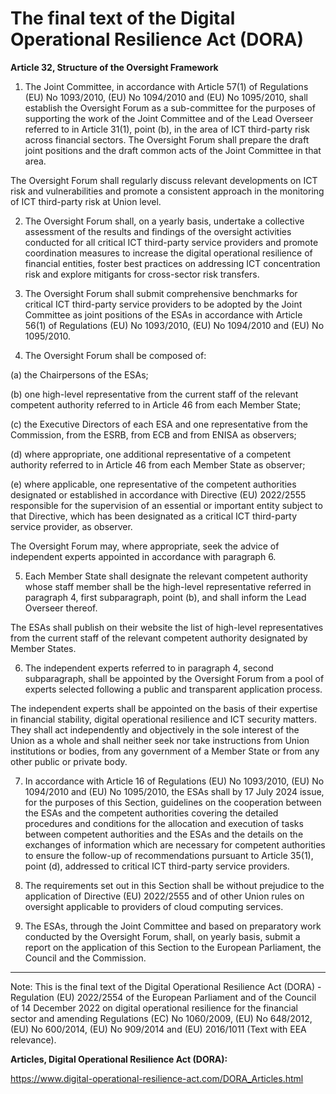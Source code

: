



# The final text of the Digital Operational Resilience Act (DORA)


  

**Article 32, Structure of the Oversight Framework**


  

 1. The Joint Committee, in accordance with Article 57(1) of Regulations (EU) No 1093/2010, (EU) No 1094/2010 and (EU) No 1095/2010, shall establish the Oversight Forum as a sub-committee for the purposes of supporting the work of the Joint Committee and of the Lead Overseer referred to in Article 31(1), point (b), in the area of ICT third-party risk across financial sectors. The Oversight Forum shall prepare the draft joint positions and the draft common acts of the Joint Committee in that area.


The Oversight Forum shall regularly discuss relevant developments on ICT risk and vulnerabilities and promote a consistent approach in the monitoring of ICT third-party risk at Union level.


  

2. The Oversight Forum shall, on a yearly basis, undertake a collective assessment of the results and findings of the oversight activities conducted for all critical ICT third-party service providers and promote coordination measures to increase the digital operational resilience of financial entities, foster best practices on addressing ICT concentration risk and explore mitigants for cross-sector risk transfers.


  

3. The Oversight Forum shall submit comprehensive benchmarks for critical ICT third-party service providers to be adopted by the Joint Committee as joint positions of the ESAs in accordance with Article 56(1) of Regulations (EU) No 1093/2010, (EU) No 1094/2010 and (EU) No 1095/2010.


  

4. The Oversight Forum shall be composed of:


(a) the Chairpersons of the ESAs;


(b) one high-level representative from the current staff of the relevant competent authority referred to in Article 46 from each Member State;


(c) the Executive Directors of each ESA and one representative from the Commission, from the ESRB, from ECB and from ENISA as observers;


(d) where appropriate, one additional representative of a competent authority referred to in Article 46 from each Member State as observer;


(e) where applicable, one representative of the competent authorities designated or established in accordance with Directive (EU) 2022/2555 responsible for the supervision of an essential or important entity subject to that Directive, which has been designated as a critical ICT third-party service provider, as observer.


The Oversight Forum may, where appropriate, seek the advice of independent experts appointed in accordance with paragraph 6.


  

5. Each Member State shall designate the relevant competent authority whose staff member shall be the high-level representative referred in paragraph 4, first subparagraph, point (b), and shall inform the Lead Overseer thereof.


The ESAs shall publish on their website the list of high-level representatives from the current staff of the relevant competent authority designated by Member States.


  

6. The independent experts referred to in paragraph 4, second subparagraph, shall be appointed by the Oversight Forum from a pool of experts selected following a public and transparent application process.


The independent experts shall be appointed on the basis of their expertise in financial stability, digital operational resilience and ICT security matters. They shall act independently and objectively in the sole interest of the Union as a whole and shall neither seek nor take instructions from Union institutions or bodies, from any government of a Member State or from any other public or private body.


  

7. In accordance with Article 16 of Regulations (EU) No 1093/2010, (EU) No 1094/2010 and (EU) No 1095/2010, the ESAs shall by 17 July 2024 issue, for the purposes of this Section, guidelines on the cooperation between the ESAs and the competent authorities covering the detailed procedures and conditions for the allocation and execution of tasks between competent authorities and the ESAs and the details on the exchanges of information which are necessary for competent authorities to ensure the follow-up of recommendations pursuant to Article 35(1), point (d), addressed to critical ICT third-party service providers.


  

8. The requirements set out in this Section shall be without prejudice to the application of Directive (EU) 2022/2555 and of other Union rules on oversight applicable to providers of cloud computing services.


  

9. The ESAs, through the Joint Committee and based on preparatory work conducted by the Oversight Forum, shall, on yearly basis, submit a report on the application of this Section to the European Parliament, the Council and the Commission.


  



---


 Note: This is the final text of the Digital Operational Resilience Act (DORA) - Regulation (EU) 2022/2554 of the European Parliament and of the Council of 14 December 2022 on digital operational resilience for the financial sector and amending Regulations (EC) No 1060/2009, (EU) No 648/2012, (EU) No 600/2014, (EU) No 909/2014 and (EU) 2016/1011 (Text with EEA relevance).


  

 **Articles, Digital Operational Resilience Act (DORA):** 


<https://www.digital-operational-resilience-act.com/DORA_Articles.html>





